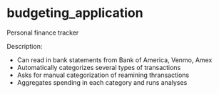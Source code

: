 # budgeting_application
Personal finance tracker

Description: 
- Can read in bank statements from Bank of America, Venmo, Amex
- Automatically categorizes several types of transactions
- Asks for manual categorization of reamining thransactions
- Aggregates spending in each category and runs analyses

